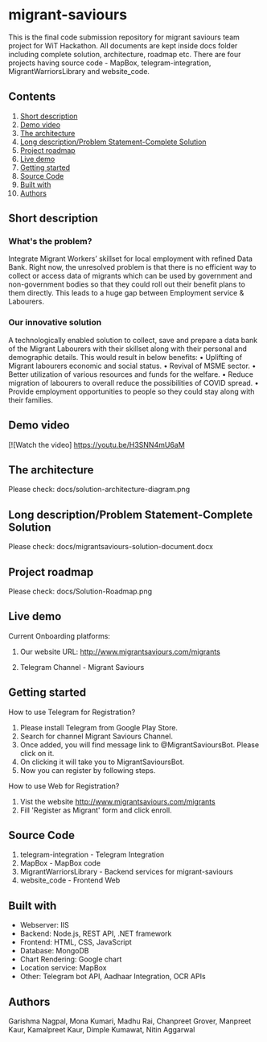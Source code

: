 # migrant-saviours
This is the final code submission repository for migrant saviours team project for WiT Hackathon. All documents are kept inside docs folder including complete solution, architecture, roadmap etc. There are four projects having source code - MapBox, telegram-integration, MigrantWarriorsLibrary and website_code.

## Contents

1. [Short description](#short-description)
1. [Demo video](#demo-video)
1. [The architecture](#the-architecture)
1. [Long description/Problem Statement-Complete Solution](#long-description)
1. [Project roadmap](#project-roadmap)
1. [Live demo](#live-demo)
1. [Getting started](#getting-started)
1. [Source Code](#source-code)
1. [Built with](#built-with)
1. [Authors](#authors)

## Short description

### What's the problem?

Integrate Migrant Workers’ skillset for local employment with refined Data Bank.
Right now, the unresolved problem is that there is no efficient way to collect or access data of migrants which can be used by government and non-government bodies so that they could roll out their benefit plans to them directly. This leads to a huge gap between Employment service & Labourers. 

### Our innovative solution

A technologically enabled solution to collect, save and prepare a data bank of the Migrant Labourers with their skillset along with their personal and demographic details. This would result in below benefits:
•	Uplifting of Migrant labourers economic and social status.
•	Revival of MSME sector.
•	Better utilization of various resources and funds for the welfare.
•	Reduce migration of labourers to overall reduce the possibilities of COVID spread. 
•	Provide employment opportunities to people so they could stay along with their families.

## Demo video

[![Watch the video] https://youtu.be/H3SNN4mU6aM

## The architecture

Please check: docs/solution-architecture-diagram.png

## Long description/Problem Statement-Complete Solution

Please check: docs/migrantsaviours-solution-document.docx

## Project roadmap

Please check: docs/Solution-Roadmap.png

## Live demo

Current Onboarding platforms:

1. Our website URL: http://www.migrantsaviours.com/migrants

2. Telegram Channel - Migrant Saviours

## Getting started

How to use Telegram for Registration?

1. Please install Telegram from Google Play Store. 
2. Search for channel Migrant Saviours Channel.
3. Once added, you will find message link to @MigrantSavioursBot. Please click on it.
4. On clicking it will take you to MigrantSavioursBot.
5. Now you can register by following steps.

How to use Web for Registration?

1. Vist the website http://www.migrantsaviours.com/migrants
2. Fill 'Register as Migrant' form and click enroll.

## Source Code

1. telegram-integration - Telegram Integration
2. MapBox - MapBox code
3. MigrantWarriorsLibrary - Backend services for migrant-saviours
4. website_code - Frontend Web

## Built with

* Webserver: IIS
* Backend: Node.js, REST API, .NET framework
* Frontend: HTML, CSS, JavaScript
* Database: MongoDB
* Chart Rendering: Google chart
* Location service: MapBox
* Other: Telegram bot API, Aadhaar Integration, OCR APIs

## Authors

Garishma Nagpal, Mona Kumari, Madhu Rai, Chanpreet Grover, Manpreet Kaur, Kamalpreet Kaur, Dimple Kumawat, Nitin Aggarwal 



